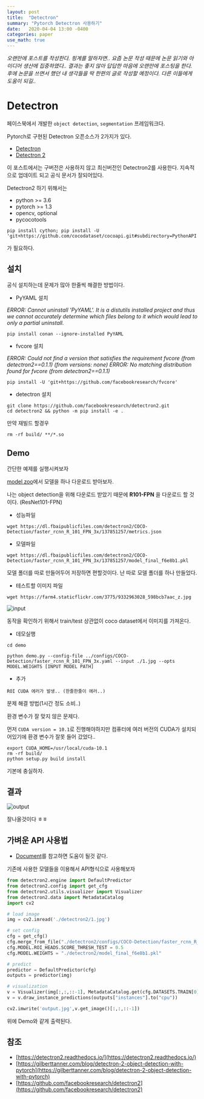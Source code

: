 ```yaml
---
layout: post
title:  "Detectron"
summary: "Pytorch Detectron 사용하기"
date:   2020-04-04 13:00 -0400
categories: paper
use_math: true
---
```


*오랜만에 포스트를 작성한다. 핑계를 말하자면.. 요즘 논문 작성 때문에 논문 읽기와 아이디어 생산에 집중하였다.. 결과는 좋지 않아 답답한 마음에 오랜만에 포스팅을 한다. 후에 논문을 쓰면서 했던 내 생각들을 딱 한편의 글로 작성할 예정이다. 다른 이들에게 도움이 되길..*

# Detectron
페이스북에서 개발한 `object detection`, `segmentation` 프레임워크다.

Pytorch로 구현된 Detectron 오픈소스가 2가지가 있다.

- [Detectron](https://github.com/roytseng-tw/Detectron.pytorch)
- [Detectron 2](https://github.com/facebookresearch/detectron2)

이 포스트에서는 구버전은 사용하지 않고 최신버전인 Detectron2를 사용한다. 지속적으로 업데이트 되고 공식 문서가 잘되어있다.

Detectron2 하기 위해서는

- python >= 3.6
- pytorch >= 1.3
- opencv, optional
- pycocotools

```
pip install cython; pip install -U 'git+https://github.com/cocodataset/cocoapi.git#subdirectory=PythonAPI'
```

가 필요하다.

## 설치

공식 설치하는데 문제가 많아 한줄씩 해결한 방법이다.

- PyYAML 설치

*ERROR: Cannot uninstall 'PyYAML'. It is a distutils installed project and thus we cannot accurately determine which files belong to it which would lead to only a partial uninstall.*

```
pip install conan --ignore-installed PyYAML  
```


- fvcore 설치

*ERROR: Could not find a version that satisfies the requirement fvcore (from detectron2==0.1.1) (from versions: none)
ERROR: No matching distribution found for fvcore (from detectron2==0.1.1)*

```
pip install -U 'git+https://github.com/facebookresearch/fvcore'
```

- detectron 설치

```
git clone https://github.com/facebookresearch/detectron2.git
cd detectron2 && python -m pip install -e .
```

만약 재빌드 할경우

```
rm -rf build/ **/*.so
```

## Demo

간단한 예제를 실행시켜보자

[model zoo](https://github.com/facebookresearch/detectron2/blob/master/MODEL_ZOO.md)에서 모델을 하나 다운로드 받아보자.

나는 object detection을 위해 다운로드 받았기 때문에 **R101-FPN** 을 다운로드 할 것이다. (ResNet101-FPN)

- 성능파일

```
wget https://dl.fbaipublicfiles.com/detectron2/COCO-Detection/faster_rcnn_R_101_FPN_3x/137851257/metrics.json
```

- 모델파일

```
wget https://dl.fbaipublicfiles.com/detectron2/COCO-Detection/faster_rcnn_R_101_FPN_3x/137851257/model_final_f6e8b1.pkl
```

모델 폴더를 따로 만들어두어 저장하면 편할것이다. 난 따로 모델 폴더를 하나 만들었다.

- 테스트할 이미지 파일

```
wget https://farm4.staticflickr.com/3775/9332963028_598bcb7aac_z.jpg
```



![input](/assets/img/post_img/detectron/input.jpg)



동작을 확인하기 위해서 train/test 상관없이 coco dataset에서 이미지를 가져온다.

- 데모실행

```
cd demo
```

```
python demo.py --config-file ../configs/COCO-Detection/faster_rcnn_R_101_FPN_3x.yaml --input ./1.jpg --opts MODEL.WEIGHTS [INPUT MODEL PATH]
```

- 추가

```
ROI CUDA 에러가 발생.. (한줄한줄이 에러..)
```

문제 해결 방법(1시간 정도 소비..)

환경 변수가 잘 맞지 않은 문제다.

먼저 `CUDA version = 10.1`로 진행해야하지만 컴퓨터에 여러 버전의 CUDA가 설치되어있기에 환경 변수가 잘못 들어 갔었다..

```
export CUDA_HOME=/usr/local/cuda-10.1
rm -rf build/
python setup.py build install
```

기본에 충실하자.


## 결과



![output](/assets/img/post_img/detectron/output.png)



잘나올것이다 ㅎㅎ


## 가벼운 API 사용법

- [Document](https://detectron2.readthedocs.io/)를 참고하면 도움이 될것 같다.

기존에 사용한 모델들을 이용해서 API형식으로 사용해보자

```python
from detectron2.engine import DefaultPredictor
from detectron2.config import get_cfg
from detectron2.utils.visualizer import Visualizer
from detectron2.data import MetadataCatalog
import cv2

# load image
img = cv2.imread('./detectron2/1.jpg')

# set config
cfg = get_cfg()
cfg.merge_from_file("./detectron2/configs/COCO-Detection/faster_rcnn_R_101_FPN_3x.yaml")
cfg.MODEL.ROI_HEADS.SCORE_THRESH_TEST = 0.5
cfg.MODEL.WEIGHTS = "./detectron2/model_final_f6e8b1.pkl"

# predict
predictor = DefaultPredictor(cfg)
outputs = predictor(img)

# visualization
v = Visualizer(img[:,:,::-1], MetadataCatalog.get(cfg.DATASETS.TRAIN[0]), scale=1.2)
v = v.draw_instance_predictions(outputs["instances"].to("cpu"))

cv2.imwrite('output.jpg',v.get_image()[:,:,::-1])
```

위에 Demo와 같게 출력된다.

## 참조
- [https://detectron2.readthedocs.io/](https://detectron2.readthedocs.io/)
- [https://gilberttanner.com/blog/detectron-2-object-detection-with-pytorch](https://gilberttanner.com/blog/detectron-2-object-detection-with-pytorch)
- [https://github.com/facebookresearch/detectron2](https://github.com/facebookresearch/detectron2)

